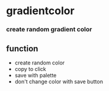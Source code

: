 # gradientcolor
### create random gradient color

## function
* create random color
* copy to click
* save with palette
* don't change color with save button
